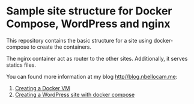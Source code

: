 # Sample site structure for Docker Compose, WordPress and nginx

This repository contains the basic structure for a site using docker-compose to create the containers. 

The nginx container act as router to the other sites. Additionally, it serves statics files. 

You can found more information at my blog [http//blog.nbellocam.me](http//blog.nbellocam.me):

1. [Creating a Docker VM](http://blog.nbellocam.me/2016/02/24/creating-docker-vm-azure-manually/)
1. [Creating a WordPress site with docker compose](http://blog.nbellocam.me/2016/02/25/wordpress-docker-container-compose/)
